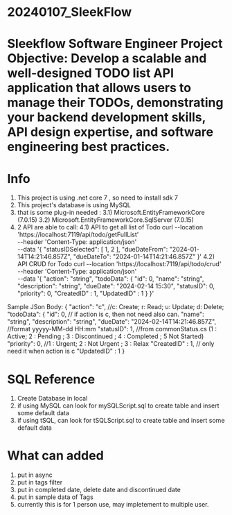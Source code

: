 # 20240107_SleekFlow
# Sleekflow Software Engineer Project  **Objective:** Develop a scalable and well-designed TODO list API application that allows users to manage their TODOs, demonstrating your backend development skills, API design expertise, and software engineering best practices.


# Info
1) This project is using .net core 7 , so need to install sdk 7 
2) This project's database is using MySQL
3) that is some plug-in needed : 
3.1) Microsoft.EntityFrameworkCore (7.0.15)
3.2) Microsoft.EntityFrameworkCore.SqlServer (7.0.15)
4) 2 API are able to call: 
4.1) API to get all list of Todo
curl --location 'https://localhost:7119/api/todo/getFullList' \
--header 'Content-Type: application/json' \
--data '{
  "statusIDSelected": [
    1,
    2
  ],
  "dueDateFrom": "2024-01-14T14:21:46.857Z",
  "dueDateTo": "2024-01-14T14:21:46.857Z"
}'
4.2) API CRUD for Todo
curl --location 'https://localhost:7119/api/todo/crud' \
--header 'Content-Type: application/json' \
--data '{
  "action": "string", 
  "todoData": {
    "id": 0, 
    "name": "string",
    "description": "string",
    "dueDate": "2024-02-14 15:30", 
    "statusID": 0, 
    "priority": 0, 
    "CreatedID" : 1, 
    "UpdatedID" : 1
  }
}'

Sample JSon Body:
{
  "action": "c", //c: Create; r: Read; u: Update; d: Delete;
  "todoData": {
    "id": 0, // if action is c, then not need also can.
    "name": "string",
    "description": "string",
    "dueDate": "2024-02-14T14:21:46.857Z", //format yyyyy-MM-dd HH:mm
    "statusID": 1, //from commonStatus.cs (1 : Active; 2 : Pending ; 3 : Discontinued ; 4 : Completed ; 5 Not Started)
    "priority": 0, //1 : Urgent; 2 : Not Urgent ; 3 : Relax
    "CreatedID" : 1, // only need it when action is c
    "UpdatedID" : 1
  }


# SQL Reference
1) Create Database in local
2) if using MySQL can look for mySQLScript.sql to create table and insert some default data
3) if using tSQL, can look for tSQLScript.sql to create table and insert some default data

# What can added 
1) put in async 
2) put in tags filter
3) put in completed date, delete date and discontinued date
4) put in sample data of Tags
5) currently this is for 1 person use, may impletement to multiple user.